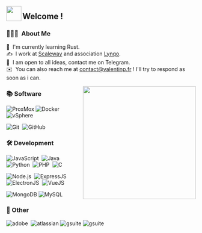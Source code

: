 

<img src="https://i.imgur.com/mF6Xajd.gif" width='40' align="left"/><h2>Welcome !</h2>

### 👨🏻‍💻 &nbsp;About Me

🌱 &nbsp;I'm currently learning Rust.\
✍️ &nbsp;I work at [Scaleway](https://scaleway.com) and association [Lynqo](https://lynqo.fr).\
💬 &nbsp;I am open to all ideas, contact me on Telegram.\
✉️ &nbsp;You can also reach me at contact@valentinp.fr ! I'll try to respond as soon as i can.

<img src="https://i.imgur.com/eO5gjYV.gif" align="right" width='300'/>

### 📚&nbsp;Software

![ProxMox](https://img.shields.io/badge/-Proxmox-05122A?style=flat&logo=proxmox)
![Docker](https://img.shields.io/badge/-Docker-05122A?style=flat&logo=docker)
![vSphere](https://img.shields.io/badge/-vSphere-05122A?style=flat&logo=vmware)

![Git](https://img.shields.io/badge/-Git-05122A?style=flat&logo=git)&nbsp;
![GitHub](https://img.shields.io/badge/-GitHub-05122A?style=flat&logo=github)&nbsp;

### 🛠&nbsp;Development

![JavaScript](https://img.shields.io/badge/-JavaScript-05122A?style=flat&logo=javascript)&nbsp;
![Java](https://img.shields.io/badge/-Java-05122A?style=flat&logo=CoffeeScript&logoColor=FFA518)&nbsp;
![Python](https://img.shields.io/badge/-Python-05122A?style=flat&logo=python)&nbsp;
![PHP](https://img.shields.io/badge/-PHP-05122A?style=flat&logo=php)&nbsp;
![C](https://img.shields.io/badge/-C-05122A?style=flat&logo=C&logoColor=A8B9CC)&nbsp;

![Node.js](https://img.shields.io/badge/-Node-05122A?style=flat&logo=node.js)&nbsp;
![ExpressJS](https://img.shields.io/badge/-Express-05122A?style=flat&logo=express)&nbsp;
![ElectronJS](https://img.shields.io/badge/-Electron-05122A?style=flat&logo=electron&logoColor=cyan)&nbsp;
![VueJS](https://img.shields.io/badge/-Vue-05122A?style=flat&logo=vue.js)&nbsp;

![MongoDB](https://img.shields.io/badge/-MongoDB-05122A?style=flat&logo=mongodb)
![MySQL](https://img.shields.io/badge/-MySQL-05122A?style=flat&logo=mariadb&logoColor=orange)

### 🎨&nbsp;Other

![adobe](https://img.shields.io/badge/-Suite%20Adobe%20CC-05122A?style=flat&logo=adobe-creative-cloud&logoColor=ED2224)&nbsp;
![atlassian](https://img.shields.io/badge/-Suite%20Atlassian-05122A?style=flat&logo=atlassian&logoColor=blue)
![gsuite](https://img.shields.io/badge/-Google%20Workspace-05122A?style=flat&logo=google-cloud&logoColor=yellow)
![gsuite](https://img.shields.io/badge/-Office%20365-05122A?style=flat&logo=microsoft-office&logoColor=orange)




